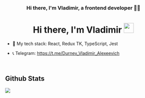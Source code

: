 ### <div align="center">Hi there, I'm Vladimir, a frontend developer 👨‍💻</div>  
<h1 align="center">Hi there, I'm Vladimir
<img src="https://github.com/blackcater/blackcater/raw/main/images/Hi.gif" height="32"/></h1>

- 🌱 My tech stack: React,
Redux TK,
TypeScript, Jest  
  

- 📞 Telegram: https://t.me/Durnev_Vladimir_Alexeevich  
  

<br/>  

## Github Stats  
<img src="https://github-readme-stats.vercel.app/api/top-langs/?username=VladimirDurnev&hide_border=true&layout=compact" align="left" />  

<br/>  
